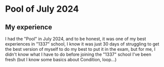 # Pool of July 2024
## My experience
I had the "Pool" in July 2024, and to be honest, it was one of my best experiences in "1337" school, I know it was just 30 days of struggling to get the best version of myself to do my best to put it in the exam, but for me, I didn't know what I have to do before joining the "1337" school I've been fresh (but I know some basics about Condition, loop...)

